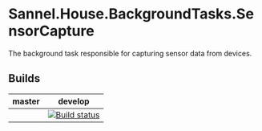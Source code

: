 # Sannel.House.BackgroundTasks.SensorCapture
The background task responsible for capturing sensor data from devices.

## Builds
|master|develop|
|------|-------|
||[![Build status](https://build.appcenter.ms/v0.1/apps/10edb21e-0bac-4c85-90d1-101e6f2d051e/branches/develop/badge)](https://appcenter.ms)|
